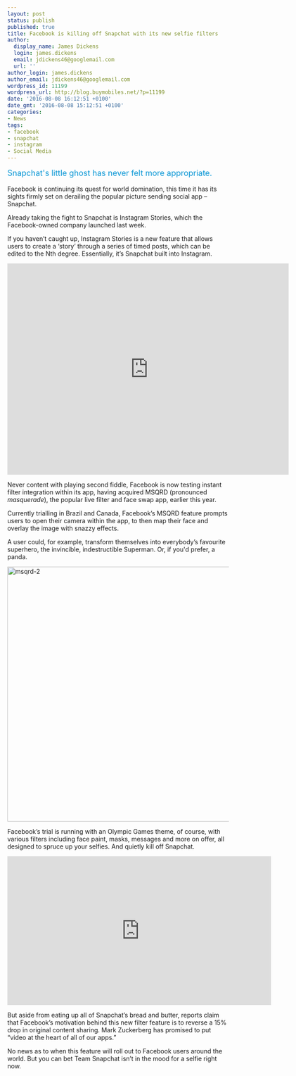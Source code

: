 ```yaml
---
layout: post
status: publish
published: true
title: Facebook is killing off Snapchat with its new selfie filters
author:
  display_name: James Dickens
  login: james.dickens
  email: jdickens46@googlemail.com
  url: ''
author_login: james.dickens
author_email: jdickens46@googlemail.com
wordpress_id: 11199
wordpress_url: http://blog.buymobiles.net/?p=11199
date: '2016-08-08 16:12:51 +0100'
date_gmt: '2016-08-08 15:12:51 +0100'
categories:
- News
tags:
- facebook
- snapchat
- instagram
- Social Media
---
```

<p><span class="postStandFirst" style="color: #0896d5; line-height: 26px; font-size: 18px;">Snapchat's little ghost has never felt more&nbsp;appropriate.&nbsp;</span></p>
<p>Facebook is continuing its quest for world domination, this time it has its sights firmly set on derailing the popular picture sending social app &ndash; Snapchat.</p>
<p>Already taking the fight to Snapchat is Instagram Stories, which the Facebook-owned company launched last week.</p>
<p>If you haven&rsquo;t caught up, Instagram Stories is a new feature that allows users to create a &lsquo;story&rsquo; through a series of timed posts, which can be edited to the Nth degree. Essentially, it&rsquo;s Snapchat built into Instagram.</p>
<p><iframe src="https://player.vimeo.com/video/177180549?title=0&amp;byline=0&amp;portrait=0" width="640" height="480" frameborder="0" allowfullscreen="allowfullscreen"></iframe></p>
<p>Never content with playing second fiddle, Facebook is now testing instant filter integration within its app, having acquired MSQRD (pronounced <em>masquerade</em>), the popular live filter and face swap app, earlier this year.</p>
<p>Currently trialling in Brazil and Canada, Facebook&rsquo;s MSQRD feature prompts users to open their camera within the app, to then map their face and overlay the image with snazzy effects.</p>
<p>A user could, for example, transform themselves into everybody&rsquo;s favourite superhero, the invincible, indestructible Superman. Or, if you'd prefer, a panda.</p>
<p><img class="aligncenter size-full wp-image-11200" src="https://a1comms-blog-buymobiles.storage.googleapis.com/2016/08/msqrd-2.jpg" alt="msqrd-2" width="600" height="579" /></p>
<p>Facebook&rsquo;s trial is running with an Olympic Games theme, of course, with various filters including face paint, masks, messages and more on offer, all designed to spruce up your selfies. And quietly kill off Snapchat.</p>
<p><iframe src="https://www.youtube.com/embed/gPXDwLBhsCA" width="600" height="338" frameborder="0" allowfullscreen="allowfullscreen"></iframe></p>
<p>But aside from eating up all of Snapchat&rsquo;s bread and butter, reports claim that Facebook&rsquo;s motivation behind this new filter feature is to reverse a 15% drop in original content sharing. Mark Zuckerberg has promised to put &ldquo;video at the heart of all of our apps.&rdquo;</p>
<p>No news as to when this feature will roll out to Facebook users around the world. But you can bet Team Snapchat isn&rsquo;t in the mood for a selfie right now.</p>

